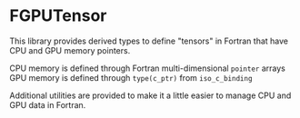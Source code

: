 # FGPUTensor

This library provides derived types to define "tensors" in Fortran that have CPU and GPU memory pointers.

CPU memory is defined through Fortran multi-dimensional `pointer` arrays
GPU memory is defined through `type(c_ptr)` from `iso_c_binding`

Additional utilities are provided to make it a little easier to manage CPU and GPU data in Fortran.
